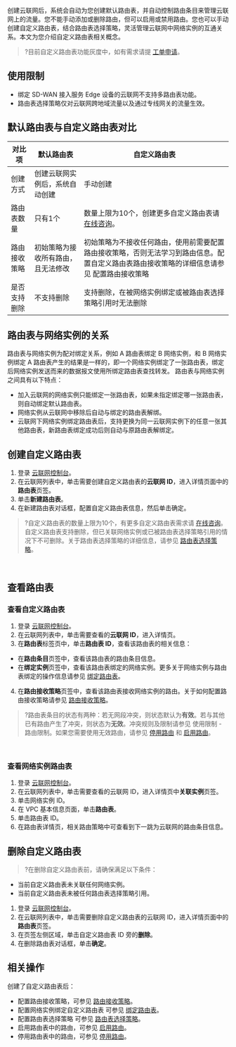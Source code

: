 ﻿创建云联网后，系统会自动为您创建默认路由表，并自动控制路由条目来管理云联网上的流量。您不能手动添加或删除路由，但可以启用或禁用路由。您也可以手动创建自定义路由表，结合路由表选择策略，灵活管理云联网中网络实例的互通关系。本文为您介绍自定义路由表相关概念。
>?目前自定义路由表功能灰度中，如有需求请提 [工单申请](https://console.cloud.tencent.com/workorder/category)。
>

## 使用限制
- 绑定 SD-WAN 接入服务 Edge 设备的云联网不支持多路由表功能。
- 路由表选择策略仅对云联网跨地域流量以及通过专线网关的流量生效。

## 默认路由表与自定义路由表对比

| 对比项 | 默认路由表 | 自定义路由表 |
|---------|---------|---------|
| 创建方式 | 创建云联网实例后，系统自动创建 | 手动创建 |
| 路由表数量 | 只有1个 | 数量上限为10个，创建更多自定义路由表请 [在线咨询](https://cloud.tencent.com/online-service?from=sales&source=PRESALE)。|
| 路由接收策略 | 初始策略为接收所有路由，且无法修改 | 初始策略为不接收任何路由，使用前需要配置路由接收策略，否则无法学习到路由信息。配置自定义路由表路由接收策略的详细信息请参见 配置路由接收策略 |
| 是否支持删除 | 不支持删除 | 支持删除，在被网络实例绑定或被路由表选择策略引用时无法删除 |


## 路由表与网络实例的关系
路由表与网络实例为配对绑定关系，例如 A 路由表绑定 B 网络实例，和 B 网络实例绑定 A 路由表产生的结果是一样的，即一个网络实例绑定了一张路由表，绑定后网络实例发送而来的数据报文使用所绑定路由表查找转发。
路由表与网络实例之间具有以下特点：
- 加入云联网的网络实例只能绑定一张路由表，如果未指定绑定哪一张路由表，则自动绑定默认路由表。
- 网络实例从云联网中移除后自动与绑定的路由表解绑。
- 云联网下网络实例绑定路由表后，支持更换为同一云联网实例下的任意一张其他路由表，新路由表绑定成功后则自动与原路由表解绑定。



## 创建自定义路由表
1. 登录 [云联网控制台](https://console.cloud.tencent.com/vpc/ccn)。
2. 在云联网列表中，单击需要创建自定义路由表的**云联网 ID**，进入详情页面中的**路由表**页签。
3. 单击**新建路由表**。
4. 在新建路由表对话框，配置自定义路由表信息，然后单击确定。
>?自定义路由表的数量上限为10个，有更多自定义路由表需求请 [在线咨询](https://cloud.tencent.com/online-service?from=sales&source=PRESALE)。自定义路由表支持删除，但已关联网络实例或已被路由表选择策略引用的情况下不可删除。关于路由表选择策略的详细信息，请参见 [路由表选择策略](https://cloud.tencent.com/document/product/877/95717)。
>
 

## 查看路由表
### 查看自定义路由表
1. 登录 [云联网控制台](https://console.cloud.tencent.com/vpc/ccn)。
2. 在云联网列表中，单击需要查看的**云联网 ID**，进入详情页。
3. 在**路由表**标签页中，单击**路由表 ID**，查看该路由表的相关信息：
 - 在**路由条目**页签中，查看该路由表的路由条目信息。
 - 在**绑定实例**页签中，查看该路由表绑定的网络实例。更多关于网络实例与路由表绑定的操作信息请参见 [绑定路由表](https://cloud.tencent.com/document/product/877/95716)。
4. 在**路由接收策略**页签中，查看该路由表接收网络实例的路由。关于如何配置路由接收策略请参见 [路由接收策略](https://cloud.tencent.com/document/product/877/95715)。
>?路由表条目的状态有两种：若无网段冲突，则状态默认为**有效**。若与其他已有路由产生了冲突，则状态为**无效**。冲突规则及限制请参见 使用限制 - 路由限制。如果您需要使用无效路由，请参见 [停用路由](https://cloud.tencent.com/document/product/877/18746) 和 [启用路由](https://cloud.tencent.com/document/product/877/18750)。
>
 

### 查看网络实例路由表
1. 登录 [云联网控制台](https://console.cloud.tencent.com/vpc/ccn)。
2. 在云联网列表中，单击需要查看的云联网 ID，进入详情页中**关联实例**页签。
3. 单击网络实例 ID。
4. 在 VPC 基本信息页面，单击**路由表**。
5. 单击路由表 ID。
6. 在路由表详情页，相关路由策略中可查看到下一跳为云联网的路由条目信息。



## 删除自定义路由表
>?在删除自定义路由表前，请确保满足以下条件：
- 当前自定义路由表未关联任何网络实例。
- 当前自定义路由表未被任何路由表选择策略引用。
>
1. 登录 [云联网控制台](https://console.cloud.tencent.com/vpc/ccn)。
2. 在云联网列表中，单击需要删除自定义路由表的云联网 ID，进入详情页面中的**路由表**页签。
3. 在页签左侧区域，单击自定义路由表 ID 旁的**删除**。
4. 在删除路由表对话框，单击**确定**。



## 相关操作
创建了自定义路由表后：
- 配置路由接收策略，可参见 [路由接收策略](https://cloud.tencent.com/document/product/877/95715)。
- 配置网络实例绑定自定义路由表 可参见 [绑定路由表](https://cloud.tencent.com/document/product/877/95716)。
- 配置路由表选择策略 可参见 [路由表选择策略](https://cloud.tencent.com/document/product/877/95717)。
- 启用路由表中的路由，可参见 [启用路由](https://cloud.tencent.com/document/product/877/18750)。
- 停用路由表中的路由，可参见 [停用路由](https://cloud.tencent.com/document/product/877/18746)。
